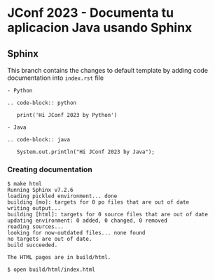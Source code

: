 # JConf 2023 - Documenta tu aplicacion Java usando Sphinx

## Sphinx

This branch contains the changes to default template by adding code documentation into `index.rst` file
```
- Python

.. code-block:: python

   print('Hi JConf 2023 by Python')

- Java

.. code-block:: java

   System.out.println("Hi JConf 2023 by Java");
```

### Creating documentation

```
$ make html
Running Sphinx v7.2.6
loading pickled environment... done
building [mo]: targets for 0 po files that are out of date
writing output... 
building [html]: targets for 0 source files that are out of date
updating environment: 0 added, 0 changed, 0 removed
reading sources... 
looking for now-outdated files... none found
no targets are out of date.
build succeeded.

The HTML pages are in build/html.

$ open build/html/index.html
```